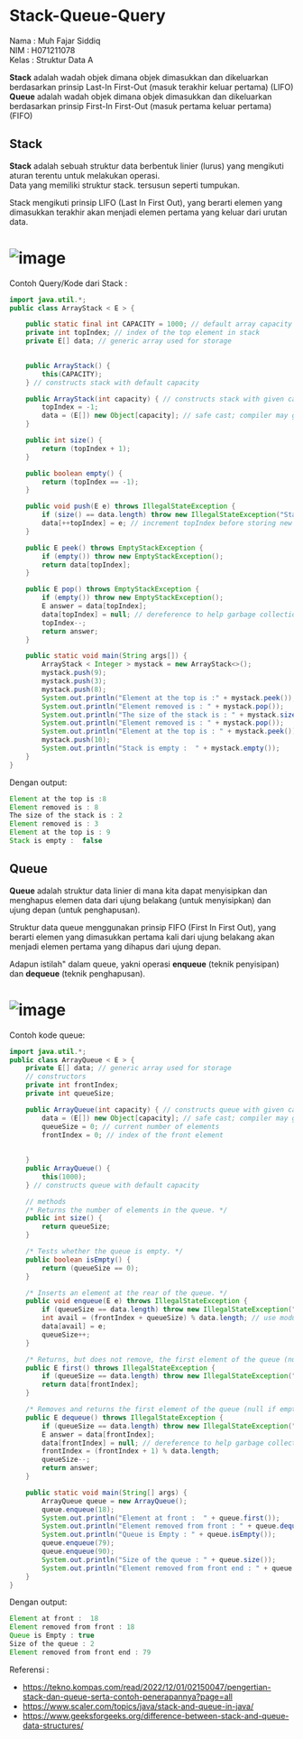 # Stack-Queue-Query

Nama : Muh Fajar Siddiq <br>
NIM : H071211078 <br>
Kelas : Struktur Data A <br>

**Stack** adalah wadah objek dimana objek dimasukkan dan dikeluarkan berdasarkan prinsip Last-In First-Out (masuk terakhir keluar pertama) (LIFO) <br>
**Queue** adalah wadah objek dimana objek dimasukkan dan dikeluarkan berdasarkan prinsip First-In First-Out (masuk pertama keluar pertama) (FIFO) <br>

## Stack
**Stack** adalah sebuah struktur data berbentuk linier (lurus) yang mengikuti aturan terentu untuk melakukan operasi. <br>
Data yang memiliki struktur stack. tersusun seperti tumpukan. <br> 

Stack mengikuti prinsip LIFO (Last In First Out), yang berarti elemen yang dimasukkan terakhir akan menjadi elemen pertama yang keluar dari urutan data.
# ![image](https://media.geeksforgeeks.org/wp-content/uploads/geek-stack-1.png)<br>

Contoh Query/Kode dari Stack :

```java
import java.util.*;
public class ArrayStack < E > {

    public static final int CAPACITY = 1000; // default array capacity
    private int topIndex; // index of the top element in stack
    private E[] data; // generic array used for storage
    

    public ArrayStack() {
        this(CAPACITY);
    } // constructs stack with default capacity

    public ArrayStack(int capacity) { // constructs stack with given capacity
        topIndex = -1;
        data = (E[]) new Object[capacity]; // safe cast; compiler may give warning
    }

    public int size() {
        return (topIndex + 1);
    }

    public boolean empty() {
        return (topIndex == -1);
    }

    public void push(E e) throws IllegalStateException {
        if (size() == data.length) throw new IllegalStateException("Stack is full");
        data[++topIndex] = e; // increment topIndex before storing new item
    }

    public E peek() throws EmptyStackException {
        if (empty()) throw new EmptyStackException();
        return data[topIndex];
    }

    public E pop() throws EmptyStackException {
        if (empty()) throw new EmptyStackException();
        E answer = data[topIndex];
        data[topIndex] = null; // dereference to help garbage collection
        topIndex--;
        return answer;
    }

    public static void main(String args[]) {
        ArrayStack < Integer > mystack = new ArrayStack<>();
        mystack.push(9); 
        mystack.push(3); 
        mystack.push(8); 
        System.out.println("Element at the top is :" + mystack.peek()); 
        System.out.println("Element removed is : " + mystack.pop()); 
        System.out.println("The size of the stack is : " + mystack.size()); 
        System.out.println("Element removed is : " + mystack.pop()); 
        System.out.println("Element at the top is : " + mystack.peek());
        mystack.push(10); 
        System.out.println("Stack is empty :  " + mystack.empty()); 
    }
}
```

Dengan output:

```java
Element at the top is :8        
Element removed is : 8          
The size of the stack is : 2    
Element removed is : 3          
Element at the top is : 9        
Stack is empty :  false         
```

## Queue
**Queue** adalah struktur data linier di mana kita dapat menyisipkan dan menghapus elemen data dari ujung belakang (untuk menyisipkan) dan ujung depan (untuk penghapusan). <br>

Struktur data queue menggunakan prinsip FIFO (First In First Out), yang berarti elemen yang dimasukkan pertama kali dari ujung belakang akan menjadi elemen pertama yang dihapus dari ujung depan. <br>

Adapun istilah" dalam queue, yakni operasi **enqueue** (teknik penyisipan) dan **dequeue** (teknik penghapusan). <br>
# ![image](https://media.geeksforgeeks.org/wp-content/uploads/geek-queue-1.png)

Contoh kode queue:
```java
import java.util.*;
public class ArrayQueue < E > {
    private E[] data; // generic array used for storage
    // constructors
    private int frontIndex;
    private int queueSize;

    public ArrayQueue(int capacity) { // constructs queue with given capacity
        data = (E[]) new Object[capacity]; // safe cast; compiler may give warning
        queueSize = 0; // current number of elements
        frontIndex = 0; // index of the front element
        
        
    }
    public ArrayQueue() {
        this(1000);
    } // constructs queue with default capacity

    // methods
    /* Returns the number of elements in the queue. */
    public int size() {
        return queueSize;
    }

    /* Tests whether the queue is empty. */
    public boolean isEmpty() {
        return (queueSize == 0);
    }

    /* Inserts an element at the rear of the queue. */
    public void enqueue(E e) throws IllegalStateException {
        if (queueSize == data.length) throw new IllegalStateException("Queue is full");
        int avail = (frontIndex + queueSize) % data.length; // use modular arithmetic
        data[avail] = e;
        queueSize++;
    }

    /* Returns, but does not remove, the first element of the queue (null if empty). */
    public E first() throws IllegalStateException {
        if (queueSize == data.length) throw new IllegalStateException("Queue is empty");
        return data[frontIndex];
    }

    /* Removes and returns the first element of the queue (null if empty). */
    public E dequeue() throws IllegalStateException {
        if (queueSize == data.length) throw new IllegalStateException("Queue is empty");
        E answer = data[frontIndex];
        data[frontIndex] = null; // dereference to help garbage collection
        frontIndex = (frontIndex + 1) % data.length;
        queueSize--;
        return answer;
    }

    public static void main(String[] args) {
        ArrayQueue queue = new ArrayQueue();
        queue.enqueue(18); 
        System.out.println("Element at front :  " + queue.first()); 
        System.out.println("Element removed from front : " + queue.dequeue()); 
        System.out.println("Queue is Empty : " + queue.isEmpty()); 
        queue.enqueue(79); 
        queue.enqueue(90); 
        System.out.println("Size of the queue : " + queue.size()); 
        System.out.println("Element removed from front end : " + queue.dequeue());
    }
}
```

Dengan output:
```java
Element at front :  18                
Element removed from front : 18       
Queue is Empty : true                
Size of the queue : 2                 
Element removed from front end : 79   
```

Referensi :
- https://tekno.kompas.com/read/2022/12/01/02150047/pengertian-stack-dan-queue-serta-contoh-penerapannya?page=all
-  https://www.scaler.com/topics/java/stack-and-queue-in-java/
-  https://www.geeksforgeeks.org/difference-between-stack-and-queue-data-structures/

